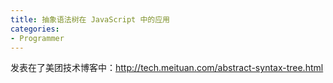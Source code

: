 ```yaml
---
title: 抽象语法树在 JavaScript 中的应用
categories:
- Programmer
---
```


发表在了美团技术博客中：http://tech.meituan.com/abstract-syntax-tree.html
